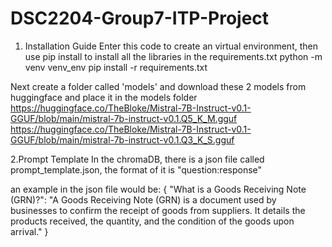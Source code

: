 # DSC2204-Group7-ITP-Project

1. Installation Guide
Enter this code to create an virtual environment, then use pip install to install all the libraries in the requirements.txt
python -m venv venv_env
pip install -r requirements.txt


Next create a folder called 'models' and download these 2 models from huggingface and place it in the models folder
https://huggingface.co/TheBloke/Mistral-7B-Instruct-v0.1-GGUF/blob/main/mistral-7b-instruct-v0.1.Q5_K_M.gguf
https://huggingface.co/TheBloke/Mistral-7B-Instruct-v0.1-GGUF/blob/main/mistral-7b-instruct-v0.1.Q3_K_S.gguf


2.Prompt Template
In the chromaDB, there is a json file called prompt_template.json, the format of it is "question:response"

an example in the json file would be:
{
  "What is a Goods Receiving Note (GRN)?": "A Goods Receiving Note (GRN) is a document used by businesses to confirm the receipt of goods from suppliers. It details the products received, the quantity, and the condition of the goods upon arrival."
}



 
